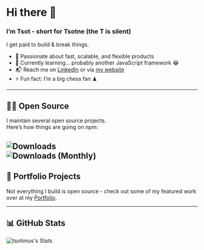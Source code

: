 # Hi there 👋  
### I’m Tsot - short for Tsotne (the T is silent)

I get paid to build & break things.

- 🔭 Passionate about fast, scalable, and flexible products  
- 🌱 Currently learning... probably another JavaScript framework 😂  
- 📬 Reach me on [LinkedIn](https://www.linkedin.com/in/tsotne-gvadzabia/) or via [my website](https://tsotne.co.uk/contact)  
- ⚡ Fun fact: I’m a big chess fan ♟  

---

## 🧑‍💻 Open Source

I maintain several open source projects.  
Here’s how things are going on npm:

![Downloads](https://img.shields.io/npm-stat/dw/tsotrocki?label=downloads&style=flat-square)  
![Downloads (Monthly)](https://img.shields.io/npm-stat/dm/tsotrocki?label=downloads&style=flat-square)
---

## 🚀 Portfolio Projects

Not everything I build is open source - check out some of my featured work over at my [Portfolio](https://tsotne.co.uk/projects).

---

## 📊 GitHub Stats

![tsotimus's Stats](https://github-readme-stats.vercel.app/api?username=tsotimus&theme=vue-dark&show_icons=true&hide_border=true&count_private=true)
